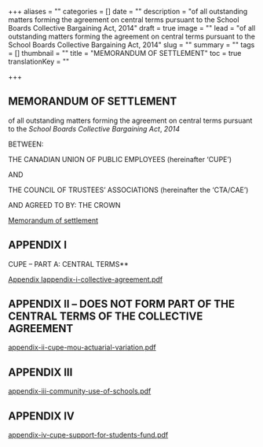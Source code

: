 +++
aliases = ""
categories = []
date = ""
description = "of all outstanding matters forming the agreement on central terms pursuant to the School Boards Collective Bargaining Act, 2014"
draft = true
image = ""
lead = "of all outstanding matters forming the agreement on central terms pursuant to the School Boards Collective Bargaining Act, 2014"
slug = ""
summary = ""
tags = []
thumbnail = ""
title = "MEMORANDUM OF SETTLEMENT"
toc = true
translationKey = ""

+++
## **MEMORANDUM OF SETTLEMENT**

of all outstanding matters forming the agreement on central terms pursuant to the _School Boards Collective Bargaining Act_, _2014_

BETWEEN:

THE CANADIAN UNION OF PUBLIC EMPLOYEES (hereinafter ‘CUPE’)

AND

THE COUNCIL OF TRUSTEES’ ASSOCIATIONS (hereinafter the ‘CTA/CAE’)

AND AGREED TO BY: THE CROWN

[Memorandum of settlement](/img/cupe-mos-11_20_2022_-17h15.pdf)

## APPENDIX I

CUPE – PART A: CENTRAL TERMS**

[Appendix I]()[appendix-i-collective-agreement.pdf](/img/appendix-i-collective-agreement_17h-15.pdf "appendix-i-collective-agreement_17h-15.pdf")

## **APPENDIX ll – DOES NOT FORM PART OF THE CENTRAL TERMS OF THE COLLECTIVE AGREEMENT**

[appendix-ii-cupe-mou-actuarial-variation.pdf](/img/appendix-ii-cupe-mou-actuarial-variation.pdf "appendix-ii-cupe-mou-actuarial-variation.pdf")

## **APPENDIX III**

[appendix-iii-community-use-of-schools.pdf](/img/appendix-iii-community-use-of-schools.pdf "appendix-iii-community-use-of-schools.pdf")

## **APPENDIX IV**

[appendix-iv-cupe-support-for-students-fund.pdf](/img/appendix-iv-cupe-support-for-students-fund.pdf "appendix-iv-cupe-support-for-students-fund.pdf")